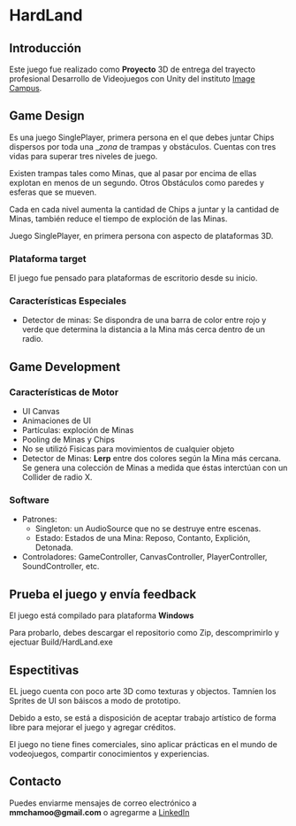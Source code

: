# HardLand

## Introducción
Este juego fue realizado como **Proyecto** 3D de entrega del trayecto profesional Desarrollo de Videojuegos con Unity del instituto [Image Campus](https://www.imagecampus.edu.ar).

## Game Design
Es una juego SinglePlayer, primera persona en el que debes juntar Chips dispersos por toda una __zona_ de trampas y obstáculos. Cuentas con tres vidas para superar tres niveles de juego.

Existen trampas tales como Minas, que al pasar por encima de ellas explotan en menos de un segundo. Otros Obstáculos como paredes y esferas que se mueven.

Cada en cada nivel aumenta la cantidad de Chips a juntar y la cantidad de Minas, también reduce el tiempo de exploción de las Minas.

Juego SinglePlayer, en primera persona con aspecto de plataformas 3D.

### Plataforma target
El juego fue pensado para plataformas de escritorio desde su inicio.

### Características Especiales
- Detector de minas: Se dispondra de una barra de color entre rojo y verde que determina la distancia a la Mina más cerca dentro de un radio.

## Game Development

### Características de Motor
- UI Canvas
- Animaciones de UI
- Partículas: exploción de Minas
- Pooling de Minas y Chips
- No se utilizó Fisicas para movimientos de cualquier objeto
- Detector de Minas: __Lerp__ entre dos colores según la Mina más cercana. Se genera una colección de Minas a medida que éstas interctúan con un Collider de radio X.

### Software
- Patrones: 
  - Singleton: un AudioSource que no se destruye entre escenas. 
  - Estado: Estados de una Mina: Reposo, Contanto, Explición, Detonada.
- Controladores: GameController, CanvasController, PlayerController, SoundController, etc.

## Prueba el juego y envía feedback
El juego está compilado para plataforma **Windows**

Para probarlo, debes descargar el repositorio como Zip, descomprimirlo y ejectuar Build/HardLand.exe

## Espectitivas
EL juego cuenta con poco arte 3D como texturas y objectos. Tamníen los Sprites de UI son báiscos a modo de prototipo.

Debido a esto, se está a disposición de aceptar trabajo artístico de forma libre para mejorar el juego y agregar créditos.

El juego no tiene fines comerciales, sino aplicar prácticas en el mundo de vodeojuegos, compartir conocimientos y experiencias.

## Contacto
Puedes enviarme mensajes de correo electrónico a __mmchamoo@gmail.com__ o agregarme a [LinkedIn](https://www.linkedin.com/in/mauricio-manuel-chamorro)




